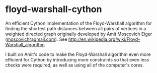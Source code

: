 floyd-warshall-cython
=====================

An efficient Cython implementation of the Floyd-Warshall algorithm for finding the shortest path distances between all pairs of vertices in a weighted directed graph originally developed by Amit Moscovich Eiger (moscovich@gmail.com). See http://en.wikipedia.org/wiki/Floyd-Warshall_algorithm

I built on Amit's code to make the Floyd-Warshall algorithm even more efficient for Cython by introducing more constraints so that even less checks were required, as well as using all of the computer's cores.
